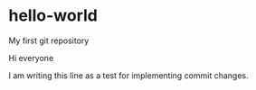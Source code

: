 # hello-world
My first git repository

Hi everyone

I am writing this line as a test for implementing commit changes.
